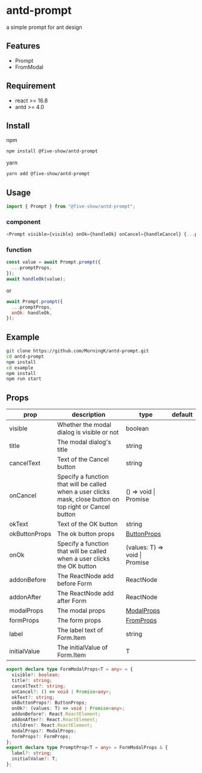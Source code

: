 # antd-prompt
a simple prompt for ant design
## Features
- Prompt
- FromModal
## Requirement
- react >= 16.8
- antd >= 4.0
## Install
npm
```bash
npm install @five-show/antd-prompt
```
yarn
```bash
yarn add @five-show/antd-prompt
```
## Usage
```javascript
import { Prompt } from "@five-show/antd-prompt";
```
### component
```javascript
<Prompt visible={visible} onOk={handleOk} onCancel={handleCancel} {...promptProps} />
```
### function
```javascript
const value = await Prompt.prompt({
  ...promptProps,
});
await handleOk(value);
```
or
```javascript
await Prompt.prompt({
  ...promptProps,
  onOk: handleOk,
});
```
## Example
```bash
git clone https://github.com/MorningK/antd-prompt.git
cd antd-prompt
npm install
cd example
npm install
npm run start
```
## Props
| prop          | description        | type    | default |
|---------------|--------------------|---------|---------|
| visible       | Whether the modal dialog is visible or not | boolean |    |
| title         | The modal dialog's title | string  |         |
| cancelText    | Text of the Cancel button | string  |         |
| onCancel      | Specify a function that will be called when a user clicks mask, close button on top right or Cancel button | () => void &#124; Promise<any> |         |
| okText        | Text of the OK button | string |         |
| okButtonProps | The ok button props | [ButtonProps](https://ant.design/components/button/#API) |         |
| onOk          | Specify a function that will be called when a user clicks the OK button | (values: T) => void &#124; Promise<any> |         |
| addonBefore   | The ReactNode add before Form | ReactNode |         |
| addonAfter    | The ReactNode add after Form | ReactNode |         |
| modalProps    | The modal props | [ModalProps](https://ant.design/components/modal/#API) |         |
| formProps     | The form props | [FromProps](https://ant.design/components/form/#Form) |         |
| label         | The label text of Form.Item | string |         |
| initialValue  | The initialValue of Form.Item | T |         |

```typescript
export declare type FormModalProps<T = any> = {
  visible?: boolean;
  title?: string;
  cancelText?: string;
  onCancel?: () => void | Promise<any>;
  okText?: string;
  okButtonProps?: ButtonProps;
  onOk?: (values: T) => void | Promise<any>;
  addonBefore?: React.ReactElement;
  addonAfter?: React.ReactElement;
  children?: React.ReactElement;
  modalProps?: ModalProps;
  formProps?: FormProps;
};
export declare type PromptProp<T = any> = FormModalProps & {
  label?: string;
  initialValue?: T;
};
```
